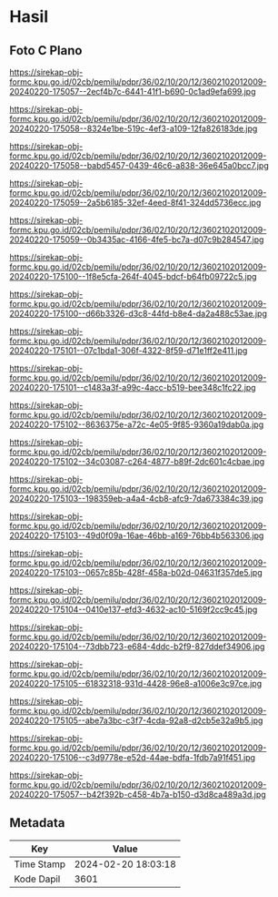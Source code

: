 # Hasil

## Foto C Plano

https://sirekap-obj-formc.kpu.go.id/02cb/pemilu/pdpr/36/02/10/20/12/3602102012009-20240220-175057--2ecf4b7c-6441-41f1-b690-0c1ad9efa699.jpg

https://sirekap-obj-formc.kpu.go.id/02cb/pemilu/pdpr/36/02/10/20/12/3602102012009-20240220-175058--8324e1be-519c-4ef3-a109-12fa826183de.jpg

https://sirekap-obj-formc.kpu.go.id/02cb/pemilu/pdpr/36/02/10/20/12/3602102012009-20240220-175058--babd5457-0439-46c6-a838-36e645a0bcc7.jpg

https://sirekap-obj-formc.kpu.go.id/02cb/pemilu/pdpr/36/02/10/20/12/3602102012009-20240220-175059--2a5b6185-32ef-4eed-8f41-324dd5736ecc.jpg

https://sirekap-obj-formc.kpu.go.id/02cb/pemilu/pdpr/36/02/10/20/12/3602102012009-20240220-175059--0b3435ac-4166-4fe5-bc7a-d07c9b284547.jpg

https://sirekap-obj-formc.kpu.go.id/02cb/pemilu/pdpr/36/02/10/20/12/3602102012009-20240220-175100--1f8e5cfa-264f-4045-bdcf-b64fb09722c5.jpg

https://sirekap-obj-formc.kpu.go.id/02cb/pemilu/pdpr/36/02/10/20/12/3602102012009-20240220-175100--d66b3326-d3c8-44fd-b8e4-da2a488c53ae.jpg

https://sirekap-obj-formc.kpu.go.id/02cb/pemilu/pdpr/36/02/10/20/12/3602102012009-20240220-175101--07c1bda1-306f-4322-8f59-d71e1ff2e411.jpg

https://sirekap-obj-formc.kpu.go.id/02cb/pemilu/pdpr/36/02/10/20/12/3602102012009-20240220-175101--c1483a3f-a99c-4acc-b519-bee348c1fc22.jpg

https://sirekap-obj-formc.kpu.go.id/02cb/pemilu/pdpr/36/02/10/20/12/3602102012009-20240220-175102--8636375e-a72c-4e05-9f85-9360a19dab0a.jpg

https://sirekap-obj-formc.kpu.go.id/02cb/pemilu/pdpr/36/02/10/20/12/3602102012009-20240220-175102--34c03087-c264-4877-b89f-2dc601c4cbae.jpg

https://sirekap-obj-formc.kpu.go.id/02cb/pemilu/pdpr/36/02/10/20/12/3602102012009-20240220-175103--198359eb-a4a4-4cb8-afc9-7da673384c39.jpg

https://sirekap-obj-formc.kpu.go.id/02cb/pemilu/pdpr/36/02/10/20/12/3602102012009-20240220-175103--49d0f09a-16ae-46bb-a169-76bb4b563306.jpg

https://sirekap-obj-formc.kpu.go.id/02cb/pemilu/pdpr/36/02/10/20/12/3602102012009-20240220-175103--0657c85b-428f-458a-b02d-04631f357de5.jpg

https://sirekap-obj-formc.kpu.go.id/02cb/pemilu/pdpr/36/02/10/20/12/3602102012009-20240220-175104--0410e137-efd3-4632-ac10-5169f2cc9c45.jpg

https://sirekap-obj-formc.kpu.go.id/02cb/pemilu/pdpr/36/02/10/20/12/3602102012009-20240220-175104--73dbb723-e684-4ddc-b2f9-827ddef34906.jpg

https://sirekap-obj-formc.kpu.go.id/02cb/pemilu/pdpr/36/02/10/20/12/3602102012009-20240220-175105--61832318-931d-4428-96e8-a1006e3c97ce.jpg

https://sirekap-obj-formc.kpu.go.id/02cb/pemilu/pdpr/36/02/10/20/12/3602102012009-20240220-175105--abe7a3bc-c3f7-4cda-92a8-d2cb5e32a9b5.jpg

https://sirekap-obj-formc.kpu.go.id/02cb/pemilu/pdpr/36/02/10/20/12/3602102012009-20240220-175106--c3d9778e-e52d-44ae-bdfa-1fdb7a91f451.jpg

https://sirekap-obj-formc.kpu.go.id/02cb/pemilu/pdpr/36/02/10/20/12/3602102012009-20240220-175057--b42f392b-c458-4b7a-b150-d3d8ca489a3d.jpg


## Metadata

| Key        | Value               |
| ---------- | ------------------- |
| Time Stamp | 2024-02-20 18:03:18 |
| Kode Dapil | 3601                |



